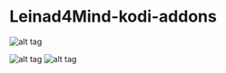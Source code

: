 Leinad4Mind-kodi-addons
=======================

![alt tag](http://i.imgur.com/oiYJPZ5.png)

![alt tag](http://i.imgur.com/gN9mhcy.png) ![alt tag](http://i.imgur.com/SbAtf7B.png)
